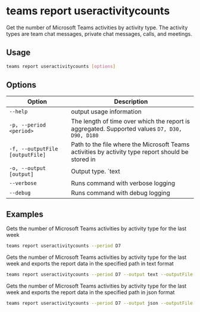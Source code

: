 # teams report useractivitycounts

Get the number of Microsoft Teams activities by activity type. The activity types are team chat messages, private chat messages, calls, and meetings.

## Usage

```sh
teams report useractivitycounts [options]
```

## Options

Option|Description
------|-----------
`--help`|output usage information
`-p, --period <period>`|The length of time over which the report is aggregated. Supported values `D7, D30, D90, D180`
`-f, --outputFile [outputFile]`|Path to the file where the Microsoft Teams activities by activity type report should be stored in
`-o, --output [output]`|Output type. `text|json`. Default `text`
`--verbose`|Runs command with verbose logging
`--debug`|Runs command with debug logging

## Examples

Gets the number of Microsoft Teams activities by activity type for the last week

```sh
teams report useractivitycounts --period D7
```
Gets the number of Microsoft Teams activities by activity type for the last week and exports the report data in the specified path in text format

```sh
teams report useractivitycounts --period D7 --output text --outputFile 'C:/report.txt'
```
Gets the number of Microsoft Teams activities by activity type for the last week and exports the report data in the specified path in json format

```sh
teams report useractivitycounts --period D7 --output json --outputFile 'C:/report.json'
```